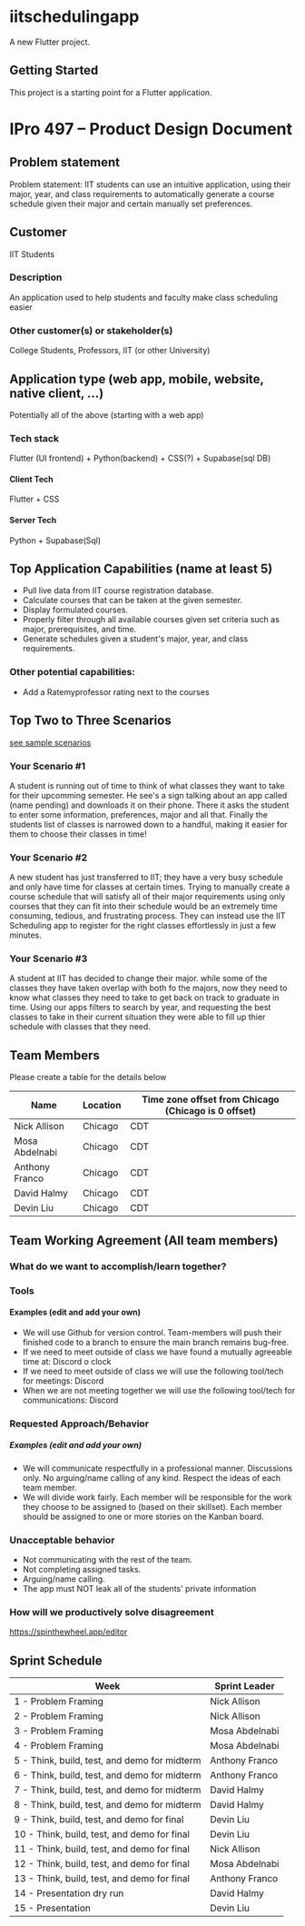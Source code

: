 # iitschedulingapp

A new Flutter project.

## Getting Started

This project is a starting point for a Flutter application.

# IPro 497 – Product Design Document

## Problem statement
Problem statement: IIT students can use an intuitive application, using their major, year, and class requirements to automatically generate a course schedule given their major and certain manually set preferences.

## Customer
IIT Students

### Description
An application used to help students and faculty make class scheduling easier

### Other customer(s) or stakeholder(s)
College Students, Professors, IIT (or other University)

## Application type (web app, mobile, website, native client, …)
Potentially all of the above (starting with a web app)

### Tech stack
Flutter (UI frontend) + Python(backend) + CSS(?) + Supabase(sql DB)

#### Client Tech 
Flutter + CSS
#### Server Tech
Python + Supabase(Sql)
## Top Application Capabilities (name at least 5)
- Pull live data from IIT course registration database.
- Calculate courses that can be taken at the given semester.
- Display formulated courses.
- Properly filter through all available courses given set criteria such as major, prerequisites, and time. 
- Generate schedules given a student's major, year, and class requirements.

### Other potential capabilities:
- Add a Ratemyprofessor rating next to the courses

## Top Two to Three Scenarios
[see sample scenarios](https://github.com/mschray/IPro497Sample/blob/main/Examples/ScenarioExample.md)

### Your Scenario #1
A student is running out of time to think of what classes they want to take for their upcomming semester. He see's a sign talking about an app called (name pending) and downloads it on their phone. There it asks the student to enter some information, preferences, major and all that. Finally the students list of classes is narrowed down to a handful, making it easier for them to choose their classes in time!
### Your Scenario #2
A new student has just transferred to IIT; they have a very busy schedule and only have time for classes at certain times.  Trying to manually create a course schedule that will satisfy all of their major requirements using only courses that they can fit into their schedule would be an extremely time consuming, tedious, and frustrating process.  They can instead use the IIT Scheduling app to register for the right classes effortlessly in just a few minutes.
### Your Scenario #3
A student at IIT has decided to change their major. while some of the classes they have taken overlap with both fo the majors, now they need to know what classes they need to take to get back on track to graduate in time. Using our apps filters to search by year, and requesting the best classes to take in their current situation they were able to fill up thier schedule with classes that they need. 

## Team Members
Please create a table for the details below 

| Name |	Location	| Time zone offset from Chicago (Chicago is 0 offset)|
| -- | -- | -- |
| Nick Allison | Chicago | CDT |
| Mosa Abdelnabi | Chicago | CDT |
| Anthony Franco | Chicago | CDT |
| David Halmy | Chicago | CDT |
| Devin Liu | Chicago | CDT |

## Team Working Agreement (All team members)
### What do we want to accomplish/learn together?

### Tools
#### Examples (edit and add your own)
- We will use Github for version control. Team-members will push their finished code to a branch to ensure the main branch remains bug-free. 
- If we need to meet outside of class we have found a mutually agreeable time at: Discord o clock
- If we need to meet outside of class we will use the following tool/tech for meetings: Discord
- When we are not meeting together we will use the following tool/tech for communications: Discord

### Requested Approach/Behavior 
##### Examples (edit and add your own)
- We will communicate respectfully in a professional manner. Discussions only. No arguing/name calling of any kind. Respect the ideas of each team member.
- We will divide work fairly. Each member will be responsible for the work they choose to be assigned to (based on their skillset). Each member should be assigned to one or more stories on the Kanban board.

### Unacceptable behavior
- Not communicating with the rest of the team.
- Not completing assigned tasks.
- Arguing/name calling.
- The app must NOT leak all of the students' private information

### How will we productively solve disagreement
https://spinthewheel.app/editor

## Sprint Schedule

| Week | Sprint Leader |
| --------  | ------------------- |
| 1 - Problem Framing                                 | Nick Allison  |
| 2 - Problem Framing                                 | Nick Allison  |
| 3 - Problem Framing                                 | Mosa Abdelnabi|
| 4 - Problem Framing                                 | Mosa Abdelnabi|
| 5 - Think, build, test, and demo for midterm        | Anthony Franco |
| 6 - Think, build, test, and demo for midterm        | Anthony Franco |
| 7 - Think, build, test, and demo for midterm        | David Halmy |
| 8 - Think, build, test, and demo for midterm        | David Halmy|
| 9 - Think, build, test, and demo for final          | Devin Liu |
| 10 - Think, build, test, and demo for final	      | Devin Liu |
| 11 - Think, build, test, and demo for final         | Nick Allison  |
| 12 - Think, build, test, and demo for final         | Mosa Abdelnabi         |
| 13 - Think, build, test, and demo for final         | Anthony Franco          |
| 14 - Presentation dry run                           | David Halmy   |
| 15 - Presentation                                   | Devin Liu |
